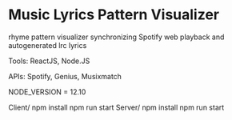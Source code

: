 # Music Lyrics Pattern Visualizer 

rhyme pattern visualizer synchronizing Spotify web playback and autogenerated lrc lyrics

Tools:
ReactJS, Node.JS

APIs:
Spotify, Genius, Musixmatch 

NODE_VERSION = 12.10

Client/
    npm install
      npm run start
Server/
    npm install
      npm run start
